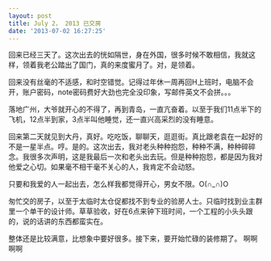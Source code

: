 ```yaml
---
layout: post
title: July 2， 2013 已交房
date: '2013-07-02 16:27:25'
---
```



回来已经三天了。这次出去的恍如隔世，身在外国，很多时候不敢相信，我就这样，领着我老公踏出了国门，真的来度蜜月了。对，是领着。

回来没有丝毫的不适感，和时空错觉。记得过年休一周再回H上班时，电脑不会开，账户密码，note密码费好大劲也完全没印象，写邮件英文不会拼。。。

落地广州，大爷就开心的不得了，再到青岛，一直亢奋着。以至于我们11点半下的飞机，12点半到家，3点半叫他睡觉，还一直兴高采烈的没有睡意。

回来第二天就见到大丹，真好。吃吃饭，聊聊天，逛逛街。真比跟老袁在一起好的不是一星半点。哼。是的。这次出去，我对老头种种抱怨，种种不满，种种碎碎念。我很多次声明，这是我最后一次和老头出去玩。但是种种抱怨，都是因为我对他爱之心切。如果毫不相干毫不关心的人，我肯定不会动怒。

只要和我爱的人一起出去，怎么样我都觉得开心，男女不限。O(∩_∩)O

匆忙交的房子，以至于太临时太仓促都找不到专业的验房人士。只临时找到业主群里一个单干的设计师。草草验收，好在6点来钟下班时间，一个工程的小头头跟的，说的话讲的东西都蛮实在。

整体还是比较满意，比想象中要好很多。接下来，要开始忙碌的装修期了。 啊啊啊啊



